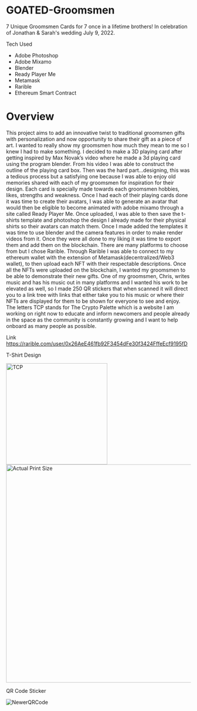 # GOATED-Groomsmen

7 Unique Groomsmen Cards for 7 once in a lifetime brothers! In celebration of Jonathan & Sarah's wedding July 9, 2022.

Tech Used
* Adobe Photoshop
* Adobe Mixamo
* Blender
* Ready Player Me
* Metamask 
* Rarible
* Ethereum Smart Contract

<h1>Overview</h1>

This project aims to add an innovative twist to traditional groomsmen gifts with personalization and now opportunity to share their gift as a piece of art. I wanted to really show my groomsmen how much they mean to me so I knew I had to make something. I decided to make a 3D playing card after getting inspired by Max Novak’s video where he made a 3d playing card using the program blender. From his video I was able to construct the outline of the playing card box. Then was the hard part…designing, this was a tedious process but a satisfying one because I was able to enjoy old memories shared with each of my groomsmen for inspiration for their design. Each card is specially made towards each groomsmen hobbies, likes, strengths and weakness. Once I had each of their playing cards done it was time to create their avatars, I was able to generate an avatar that would then be eligible to become animated with adobe mixamo through a site called Ready Player Me. Once uploaded, I was able to then save the t-shirts template and photoshop the design I already made for their physical shirts so their avatars can match them. Once I made added the templates it was time to use blender and the camera features in order to make render videos from it. Once they were all done to my liking it was time to export them and add them on the blockchain. There are many platforms to choose from but I chose Rarible. Through Rarible I was able to connect to my ethereum wallet with the extension of Metamask(decentralized/Web3 wallet), to then upload each NFT with their respectable descriptions. Once all the NFTs were uploaded on the blockchain, I wanted my groomsmen to be able to demonstrate their new gifts. One of my groomsmen, Chris, writes music and has his music out in many platforms and I wanted his work to be elevated as well, so I made 250 QR stickers that when scanned it will direct you to a link tree with links that either take you to his music or where their NFTs are displayed for them to be shown for everyone to see and enjoy. The letters TCP stands for The Crypto Palette which is a website I am working on right now to educate and inform newcomers and people already in the space as the community is constantly growing and I want to help onboard as many people as possible. 

Link
https://rarible.com/user/0x26AeE461fb92F3454dFe30f3424FffeEcf9195fD

T-Shirt Design

<img width="276" alt="TCP" src="https://user-images.githubusercontent.com/90818119/180327599-be2df927-7dc7-40d6-b8e9-56c94c38d9d6.png">

<img width="595" alt="Actual Print Size" src="https://user-images.githubusercontent.com/90818119/180327949-0ff23dfc-4a23-4955-97a6-d1fbfd83bd04.png">


QR Code Sticker 

![NewerQRCode](https://user-images.githubusercontent.com/90818119/180327963-e8a8d9b6-143a-4edf-9d6a-3a40779bf281.png)
